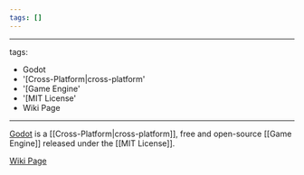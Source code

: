 ```yaml
---
tags: []
---
```


---
tags:
- Godot
- '[Cross-Platform|cross-platform'
- '[Game Engine'
- '[MIT License'
- Wiki Page
---

[Godot](https://godotengine.org) is a [[Cross-Platform|cross-platform]], free and open-source [[Game Engine]] released under the [[MIT License]].



[Wiki Page](https://en.wikipedia.org/wiki/Godot_(game_engine))